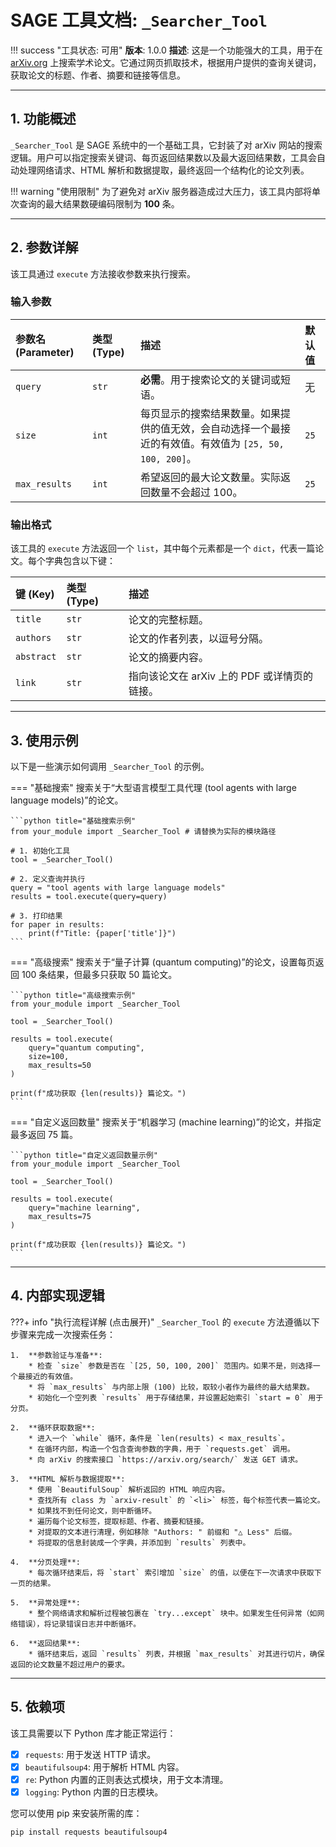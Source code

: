 # SAGE 工具文档: `_Searcher_Tool`

!!! success "工具状态: 可用"
    **版本**: 1.0.0
    **描述**: 这是一个功能强大的工具，用于在 [arXiv.org](https://arxiv.org/) 上搜索学术论文。它通过网页抓取技术，根据用户提供的查询关键词，获取论文的标题、作者、摘要和链接等信息。

---

## 1. 功能概述

`_Searcher_Tool` 是 SAGE 系统中的一个基础工具，它封装了对 arXiv 网站的搜索逻辑。用户可以指定搜索关键词、每页返回结果数以及最大返回结果数，工具会自动处理网络请求、HTML 解析和数据提取，最终返回一个结构化的论文列表。

!!! warning "使用限制"
    为了避免对 arXiv 服务器造成过大压力，该工具内部将单次查询的最大结果数硬编码限制为 **100** 条。

---

## 2. 参数详解

该工具通过 `execute` 方法接收参数来执行搜索。

### 输入参数

| 参数名 (Parameter) | 类型 (Type) | 描述 | 默认值 |
|:-------------------|:------------|:-----------------------------------------------------------------------------------------------------------------------------------|:---------|
| `query` | `str` | **必需**。用于搜索论文的关键词或短语。 | 无 |
| `size` | `int` | 每页显示的搜索结果数量。如果提供的值无效，会自动选择一个最接近的有效值。有效值为 `[25, 50, 100, 200]`。 | `25` |
| `max_results` | `int` | 希望返回的最大论文数量。实际返回数量不会超过 100。 | `25` |

### 输出格式

该工具的 `execute` 方法返回一个 `list`，其中每个元素都是一个 `dict`，代表一篇论文。每个字典包含以下键：

| 键 (Key) | 类型 (Type) | 描述 |
|:-----------|:------------|:---------------------------|
| `title` | `str` | 论文的完整标题。 |
| `authors` | `str` | 论文的作者列表，以逗号分隔。 |
| `abstract` | `str` | 论文的摘要内容。 |
| `link` | `str` | 指向该论文在 arXiv 上的 PDF 或详情页的链接。 |

---

## 3. 使用示例

以下是一些演示如何调用 `_Searcher_Tool` 的示例。

=== "基础搜索"
    搜索关于“大型语言模型工具代理 (tool agents with large language models)”的论文。

    ```python title="基础搜索示例"
    from your_module import _Searcher_Tool # 请替换为实际的模块路径

    # 1. 初始化工具
    tool = _Searcher_Tool()

    # 2. 定义查询并执行
    query = "tool agents with large language models"
    results = tool.execute(query=query)

    # 3. 打印结果
    for paper in results:
        print(f"Title: {paper['title']}")
    ```

=== "高级搜索"
    搜索关于“量子计算 (quantum computing)”的论文，设置每页返回 100 条结果，但最多只获取 50 篇论文。

    ```python title="高级搜索示例"
    from your_module import _Searcher_Tool

    tool = _Searcher_Tool()

    results = tool.execute(
        query="quantum computing", 
        size=100, 
        max_results=50
    )

    print(f"成功获取 {len(results)} 篇论文。")
    ```

=== "自定义返回数量"
    搜索关于“机器学习 (machine learning)”的论文，并指定最多返回 75 篇。

    ```python title="自定义返回数量示例"
    from your_module import _Searcher_Tool

    tool = _Searcher_Tool()

    results = tool.execute(
        query="machine learning", 
        max_results=75
    )

    print(f"成功获取 {len(results)} 篇论文。")
    ```

---

## 4. 内部实现逻辑

???+ info "执行流程详解 (点击展开)"
    `_Searcher_Tool` 的 `execute` 方法遵循以下步骤来完成一次搜索任务：

    1.  **参数验证与准备**:
        * 检查 `size` 参数是否在 `[25, 50, 100, 200]` 范围内。如果不是，则选择一个最接近的有效值。
        * 将 `max_results` 与内部上限 (100) 比较，取较小者作为最终的最大结果数。
        * 初始化一个空列表 `results` 用于存储结果，并设置起始索引 `start = 0` 用于分页。

    2.  **循环获取数据**:
        * 进入一个 `while` 循环，条件是 `len(results) < max_results`。
        * 在循环内部，构造一个包含查询参数的字典，用于 `requests.get` 调用。
        * 向 arXiv 的搜索接口 `https://arxiv.org/search/` 发送 GET 请求。

    3.  **HTML 解析与数据提取**:
        * 使用 `BeautifulSoup` 解析返回的 HTML 响应内容。
        * 查找所有 class 为 `arxiv-result` 的 `<li>` 标签，每个标签代表一篇论文。
        * 如果找不到任何论文，则中断循环。
        * 遍历每个论文标签，提取标题、作者、摘要和链接。
        * 对提取的文本进行清理，例如移除 "Authors: " 前缀和 "△ Less" 后缀。
        * 将提取的信息封装成一个字典，并添加到 `results` 列表中。

    4.  **分页处理**:
        * 每次循环结束后，将 `start` 索引增加 `size` 的值，以便在下一次请求中获取下一页的结果。

    5.  **异常处理**:
        * 整个网络请求和解析过程被包裹在 `try...except` 块中。如果发生任何异常（如网络错误），将记录错误日志并中断循环。

    6.  **返回结果**:
        * 循环结束后，返回 `results` 列表，并根据 `max_results` 对其进行切片，确保返回的论文数量不超过用户的要求。

---

## 5. 依赖项

该工具需要以下 Python 库才能正常运行：

- [x] `requests`: 用于发送 HTTP 请求。
- [x] `beautifulsoup4`: 用于解析 HTML 内容。
- [x] `re`: Python 内置的正则表达式模块，用于文本清理。
- [x] `logging`: Python 内置的日志模块。

您可以使用 pip 来安装所需的库：
```bash
pip install requests beautifulsoup4
```
